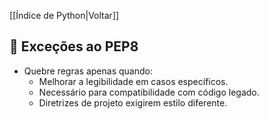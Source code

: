 [[Índice de Python|Voltar]]

## 📌 Exceções ao PEP8

- Quebre regras apenas quando:
    - Melhorar a legibilidade em casos específicos.
    - Necessário para compatibilidade com código legado.        
    - Diretrizes de projeto exigirem estilo diferente.
